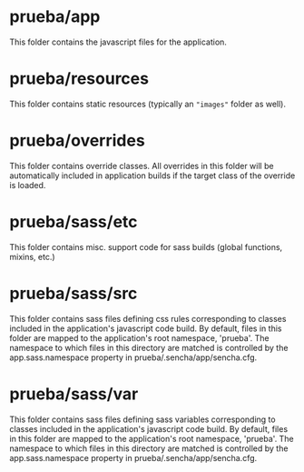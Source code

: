 # prueba/app

This folder contains the javascript files for the application.

# prueba/resources

This folder contains static resources (typically an `"images"` folder as well).

# prueba/overrides

This folder contains override classes. All overrides in this folder will be 
automatically included in application builds if the target class of the override
is loaded.

# prueba/sass/etc

This folder contains misc. support code for sass builds (global functions, 
mixins, etc.)

# prueba/sass/src

This folder contains sass files defining css rules corresponding to classes
included in the application's javascript code build.  By default, files in this 
folder are mapped to the application's root namespace, 'prueba'. The
namespace to which files in this directory are matched is controlled by the
app.sass.namespace property in prueba/.sencha/app/sencha.cfg. 

# prueba/sass/var

This folder contains sass files defining sass variables corresponding to classes
included in the application's javascript code build.  By default, files in this 
folder are mapped to the application's root namespace, 'prueba'. The
namespace to which files in this directory are matched is controlled by the
app.sass.namespace property in prueba/.sencha/app/sencha.cfg. 
